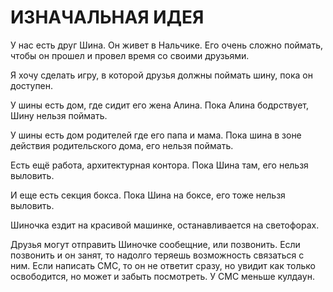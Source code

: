 # ИЗНАЧАЛЬНАЯ ИДЕЯ

У нас есть друг Шина. Он живет в Нальчике. Его очень сложно поймать, чтобы он прошел и провел время со своими друзьями.

Я хочу сделать игру, в которой друзья должны поймать шину, пока он доступен.

У шины есть дом, где сидит его жена Алина. Пока Алина бодрствует, Шину нельзя поймать.

У шины есть дом родителей где его папа и мама. Пока шина в зоне действия родительского дома, его нельзя поймать.

Есть ещё работа, архитектурная контора. Пока Шина там, его нельзя выловить.

И еще есть секция бокса. Пока Шина на боксе, его тоже нельзя выловить.

Шиночка ездит на красивой машинке, останавливается на светофорах.

Друзья могут отправить Шиночке сообещние, или позвонить. Если позвонить и он занят, то надолго теряешь возможность связаться с ним. Если написать СМС, то он не ответит сразу, но увидит как только освободится, но может и забыть посмотреть. У СМС меньше кулдаун.
